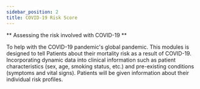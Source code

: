 ```yaml
---
sidebar_position: 2
title: COVID-19 Risk Score
---
```


** Assessing the risk involved with COVID-19 **

To help with the COVID-19 pandemic's global pandemic. This modules is designed to tell Patients about their mortality risk as a result of COVID-19. Incorporating dynamic data into clinical information such as patient characteristics (sex, age, smoking status, etc.) and pre-existing conditions (symptoms and vital signs). Patients will be given information about their individual risk profiles.
